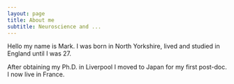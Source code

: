 ```yaml
---
layout: page
title: About me
subtitle: Neuroscience and ...
---
```


Hello my name is Mark. I was born in North Yorkshire, lived and studied in England until I was 27.

After obtaining my Ph.D. in Liverpool I moved to Japan for my first post-doc. I now live in France.
